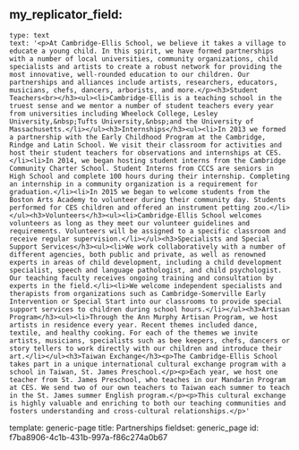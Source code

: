 my_replicator_field:
  -
    type: text
    text: '<p>At Cambridge-Ellis School, we believe it takes a village to educate a young child. In this spirit, we have formed partnerships with a number of local universities, community organizations, child specialists and artists to create a robust network for providing the most innovative, well-rounded education to our children. Our partnerships and alliances include artists, researchers, educators, musicians, chefs, dancers, arborists, and more.</p><h3>Student Teachers<br></h3><ul><li>Cambridge-Ellis is a teaching school in the truest sense and we mentor a number of student teachers every year from universities including Wheelock College, Lesley University,&nbsp;Tufts University,&nbsp;and the University of Massachusetts.</li></ul><h3>Internships</h3><ul><li>In 2013 we formed a partnership with the Early Childhood Program at the Cambridge, Rindge and Latin School. We visit their classroom for activities and host their student teachers for observations and internships at CES.</li><li>In 2014, we began hosting student interns from the Cambridge Community Charter School. Student Interns from CCCS are seniors in High School and complete 100 hours during their internship. Completing an internship in a community organization is a requirement for graduation.</li><li>In 2015 we began to welcome students from the Boston Arts Academy to volunteer during their community day. Students performed for CES children and offered an instrument petting zoo.</li></ul><h3>Volunteers</h3><ul><li>Cambridge-Ellis School welcomes volunteers as long as they meet our volunteer guidelines and requirements. Volunteers will be assigned to a specific classroom and receive regular supervision.</li></ul><h3>Specialists and Special Support Services</h3><ul><li>We work collaboratively with a number of different agencies, both public and private, as well as renowned experts in areas of child development, including a child development specialist, speech and language pathologist, and child psychologist. Our teaching faculty receives ongoing training and consultation by experts in the field.</li><li>We welcome independent specialists and therapists from organizations such as Cambridge-Somerville Early Intervention or Special Start into our classrooms to provide special support services to children during school hours.</li></ul><h3>Artisan Program</h3><ul><li>Through the Ann Murphy Artisan Program, we host artists in residence every year. Recent themes included dance, textile, and healthy cooking. For each of the themes we invite artists, musicians, specialists such as bee keepers, chefs, dancers or story tellers to work directly with our children and introduce their art.</li></ul><h3>Taiwan Exchange</h3><p>The Cambridge-Ellis School takes part in a unique international cultural exchange program with a school in Taiwan, St. James Preschool.</p><p>Each year, we host one teacher from St. James Preschool, who teaches in our Mandarin Program at CES. We send two of our own teachers to Taiwan each summer to teach in the St. James summer English program.</p><p>This cultural exchange is highly valuable and enriching to both our teaching communities and fosters understanding and cross-cultural relationships.</p>'
template: generic-page
title: Partnerships
fieldset: generic_page
id: f7ba8906-4c1b-431b-997a-f86c274a0b67
